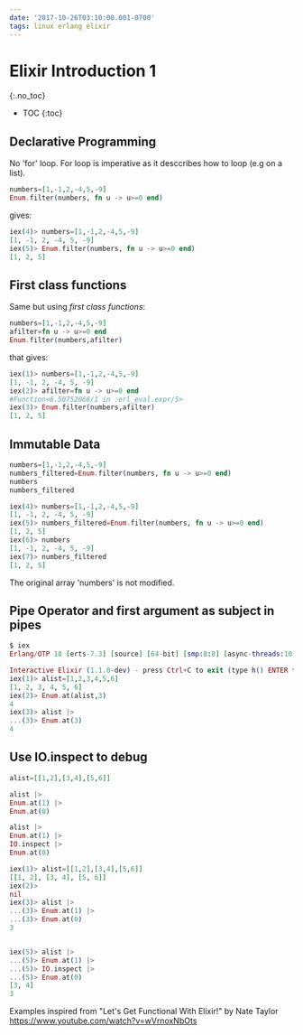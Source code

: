 ```yaml
---
date: '2017-10-26T03:10:00.001-0700'
tags: linux erlang elixir
---
```



# Elixir Introduction 1
{:.no_toc}

* TOC
{:toc}

## Declarative Programming

No 'for' loop. For loop is imperative as it desccribes how to loop (e.g on a list).

```elixir
numbers=[1,-1,2,-4,5,-9]
Enum.filter(numbers, fn u -> u>=0 end)
```

gives:


```elixir
iex(4)> numbers=[1,-1,2,-4,5,-9]
[1, -1, 2, -4, 5, -9]
iex(5)> Enum.filter(numbers, fn u -> u>=0 end)
[1, 2, 5]
```

## First class functions

Same but using *first class functions*:

```elixir
numbers=[1,-1,2,-4,5,-9]
afilter=fn u -> u>=0 end
Enum.filter(numbers,afilter)
```
that gives:

```elixir
iex(1)> numbers=[1,-1,2,-4,5,-9]
[1, -1, 2, -4, 5, -9]
iex(2)> afilter=fn u -> u>=0 end
#Function<6.50752066/1 in :erl_eval.expr/5>
iex(3)> Enum.filter(numbers,afilter)
[1, 2, 5]
```

## Immutable Data

```elixir
numbers=[1,-1,2,-4,5,-9]
numbers_filtered=Enum.filter(numbers, fn u -> u>=0 end)
numbers
numbers_filtered
```

```elixir
iex(4)> numbers=[1,-1,2,-4,5,-9]
[1, -1, 2, -4, 5, -9]
iex(5)> numbers_filtered=Enum.filter(numbers, fn u -> u>=0 end)
[1, 2, 5]
iex(6)> numbers
[1, -1, 2, -4, 5, -9]
iex(7)> numbers_filtered
[1, 2, 5]
```
The original array 'numbers' is not modified.


## Pipe Operator and first argument as subject in pipes
```elixir
$ iex
Erlang/OTP 18 [erts-7.3] [source] [64-bit] [smp:8:8] [async-threads:10] [kernel-poll:false]

Interactive Elixir (1.1.0-dev) - press Ctrl+C to exit (type h() ENTER for help)
iex(1)> alist=[1,2,3,4,5,6]
[1, 2, 3, 4, 5, 6]
iex(2)> Enum.at(alist,3)
4
iex(3)> alist |>
...(3)> Enum.at(3)
4
```

## Use IO.inspect to debug

```elixir
alist=[[1,2],[3,4],[5,6]]

alist |>
Enum.at(1) |>
Enum.at(0)

alist |>
Enum.at(1) |>
IO.inspect |>
Enum.at(0)
```




```elixir
iex(1)> alist=[[1,2],[3,4],[5,6]]
[[1, 2], [3, 4], [5, 6]]
iex(2)> 
nil
iex(3)> alist |>
...(3)> Enum.at(1) |>
...(3)> Enum.at(0)
3


iex(5)> alist |>
...(5)> Enum.at(1) |>
...(5)> IO.inspect |>
...(5)> Enum.at(0)
[3, 4]
3
```


Examples inspired from "Let's Get Functional With Elixir!" by Nate Taylor https://www.youtube.com/watch?v=wVrnoxNbOts
